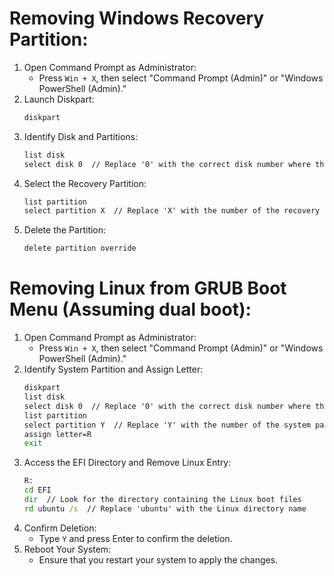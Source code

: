 # Removing Windows Recovery Partition:

1. Open Command Prompt as Administrator:
    - Press `Win + X`, then select "Command Prompt (Admin)" or "Windows PowerShell (Admin)."
2. Launch Diskpart:
    ```cmd
    diskpart
    ```
3. Identify Disk and Partitions:
    ```cmd
    list disk
    select disk 0  // Replace '0' with the correct disk number where the recovery partition exists
    ```
4. Select the Recovery Partition:
    ```cmd
    list partition
    select partition X  // Replace 'X' with the number of the recovery partition
    ```
5. Delete the Partition:
    ```cmd
    delete partition override
    ```

# Removing Linux from GRUB Boot Menu (Assuming dual boot):

1. Open Command Prompt as Administrator:
    - Press `Win + X`, then select "Command Prompt (Admin)" or "Windows PowerShell (Admin)."
2. Identify System Partition and Assign Letter:
    ```cmd
    diskpart
    list disk
    select disk 0  // Replace '0' with the correct disk number where the system partition exists
    list partition
    select partition Y  // Replace 'Y' with the number of the system partition
    assign letter=R
    exit
    ```
3. Access the EFI Directory and Remove Linux Entry:
    ```cmd
    R:
    cd EFI
    dir  // Look for the directory containing the Linux boot files
    rd ubuntu /s  // Replace 'ubuntu' with the Linux directory name
    ```
4. Confirm Deletion:
    - Type `Y` and press Enter to confirm the deletion.
5. Reboot Your System:
    - Ensure that you restart your system to apply the changes.
